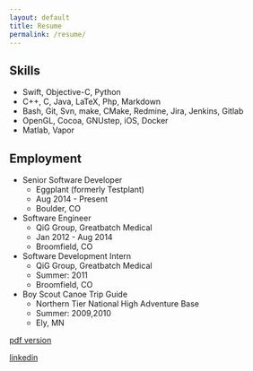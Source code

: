 ```yaml
---
layout: default
title: Resume
permalink: /resume/
---
```


## Skills
* Swift, Objective-C, Python
* C++, C, Java, LaTeX, Php, Markdown
* Bash, Git, Svn, make, CMake, Redmine, Jira, Jenkins, Gitlab
* OpenGL, Cocoa, GNUstep, iOS, Docker
* Matlab, Vapor

## Employment
* Senior Software Developer
  * Eggplant (formerly Testplant)
  * Aug 2014 - Present
  * Boulder, CO
* Software Engineer
  * QiG Group, Greatbatch Medical
  * Jan 2012 - Aug 2014
  * Broomfield, CO
* Software Development Intern
  * QiG Group, Greatbatch Medical
  * Summer: 2011
  * Broomfield, CO
* Boy Scout Canoe Trip Guide
  * Northern Tier National High Adventure Base
  * Summer: 2009,2010
  * Ely, MN

[pdf version](resume.pdf)

[linkedin](http://www.linkedin.com/in/paullanders-pwxnxyz)
